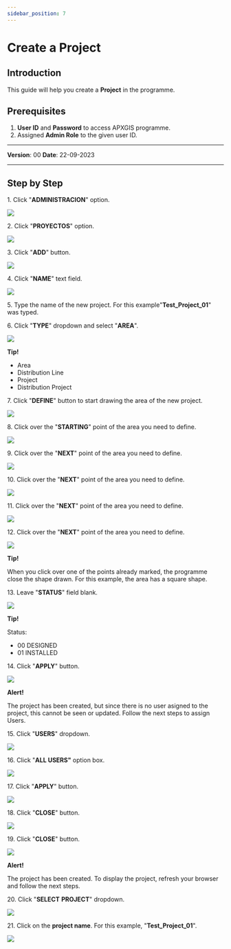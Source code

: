 ```yaml
---
sidebar_position: 7
---
```


# Create a Project

## **Introduction**
This guide will help you create a **Project** in the programme.

## **Prerequisites**
1.	**User ID** and **Password** to access APXGIS programme.
2.	Assigned **Admin Role** to the given user ID.


------------

**Version**: 00
**Date**: 22-09-2023

------------
## **Step by Step**
1\. Click "**ADMINISTRACION**" option.

![](https://ajeuwbhvhr.cloudimg.io/colony-recorder.s3.amazonaws.com/files/2023-09-21/584afd59-0598-4304-bbf6-ddf388498db5/ascreenshot.jpeg?tl_px=0,0&br_px=1032,576&force_format=png&width=1032&wat_scale=92&wat=1&wat_opacity=1&wat_gravity=northwest&wat_url=https://colony-recorder.s3.amazonaws.com/images/watermarks/14B8A6_standard.png&wat_pad=116,65)


2\. Click "**PROYECTOS**" option.

![](https://ajeuwbhvhr.cloudimg.io/colony-recorder.s3.amazonaws.com/files/2023-09-21/0d4877b8-6691-4d9b-b011-df5cb2e9d0b6/ascreenshot.jpeg?tl_px=0,0&br_px=1032,576&force_format=png&width=1032&wat_scale=92&wat=1&wat_opacity=1&wat_gravity=northwest&wat_url=https://colony-recorder.s3.amazonaws.com/images/watermarks/14B8A6_standard.png&wat_pad=78,167)


3\. Click "**ADD**" button.

![](https://ajeuwbhvhr.cloudimg.io/colony-recorder.s3.amazonaws.com/files/2023-09-22/89cdd6a2-0238-4fc1-836b-4fab517ef7d6/user_cropped_screenshot.jpeg?tl_px=0,0&br_px=1719,864&force_format=png&width=1120.0&wat=1&wat_opacity=1&wat_gravity=northwest&wat_url=https://colony-recorder.s3.amazonaws.com/images/watermarks/14B8A6_standard.png&wat_pad=224,503)


4\. Click "**NAME**" text field.

![](https://ajeuwbhvhr.cloudimg.io/colony-recorder.s3.amazonaws.com/files/2023-09-21/46407219-efba-4274-9818-cac3b244c387/ascreenshot.jpeg?tl_px=0,0&br_px=1032,576&force_format=png&width=1032&wat_scale=92&wat=1&wat_opacity=1&wat_gravity=northwest&wat_url=https://colony-recorder.s3.amazonaws.com/images/watermarks/14B8A6_standard.png&wat_pad=290,50)


5\. Type the name of the new project. For this example"**Test_Project_01**" was typed.

6\. Click "**TYPE**" dropdown and select "**AREA**".

![](https://ajeuwbhvhr.cloudimg.io/colony-recorder.s3.amazonaws.com/files/2023-09-21/4c140254-1f63-476d-a285-10b4cc02ac78/ascreenshot.jpeg?tl_px=0,0&br_px=1376,769&force_format=png&width=1120.0&wat=1&wat_opacity=1&wat_gravity=northwest&wat_url=https://colony-recorder.s3.amazonaws.com/images/watermarks/14B8A6_standard.png&wat_pad=487,77)

**Tip!**

- Area
- Distribution Line
- Project
- Distribution Project


7\. Click "**DEFINE**" button to start drawing the area of the new project.

![](https://ajeuwbhvhr.cloudimg.io/colony-recorder.s3.amazonaws.com/files/2023-09-21/bd2fd1ec-999c-4d6b-ab03-bf724cf4d1cb/ascreenshot.jpeg?tl_px=0,0&br_px=1032,576&force_format=png&width=1032&wat_scale=92&wat=1&wat_opacity=1&wat_gravity=northwest&wat_url=https://colony-recorder.s3.amazonaws.com/images/watermarks/14B8A6_standard.png&wat_pad=165,174)


8\. Click over the "**STARTING**" point of the area you need to define.

![](https://ajeuwbhvhr.cloudimg.io/colony-recorder.s3.amazonaws.com/files/2023-09-21/c7128919-4e2b-4376-b983-c8fa7c851a89/ascreenshot.jpeg?tl_px=237,6&br_px=1270,583&force_format=png&width=1032&wat_scale=92&wat=1&wat_opacity=1&wat_gravity=northwest&wat_url=https://colony-recorder.s3.amazonaws.com/images/watermarks/14B8A6_standard.png&wat_pad=482,255)


9\. Click over the "**NEXT**" point of the area you need to define.

![](https://ajeuwbhvhr.cloudimg.io/colony-recorder.s3.amazonaws.com/files/2023-09-21/0c172e83-101e-42ad-a152-2cbca0fd2eec/ascreenshot.jpeg?tl_px=735,3&br_px=1768,580&force_format=png&width=1032&wat_scale=92&wat=1&wat_opacity=1&wat_gravity=northwest&wat_url=https://colony-recorder.s3.amazonaws.com/images/watermarks/14B8A6_standard.png&wat_pad=482,255)


10\. Click over the "**NEXT**" point of the area you need to define.

![](https://ajeuwbhvhr.cloudimg.io/colony-recorder.s3.amazonaws.com/files/2023-09-21/ebc660be-f744-4afe-be77-87ffad186df3/ascreenshot.jpeg?tl_px=746,271&br_px=1779,848&force_format=png&width=1032&wat_scale=92&wat=1&wat_opacity=1&wat_gravity=northwest&wat_url=https://colony-recorder.s3.amazonaws.com/images/watermarks/14B8A6_standard.png&wat_pad=482,255)


11\. Click over the "**NEXT**" point of the area you need to define.

![](https://ajeuwbhvhr.cloudimg.io/colony-recorder.s3.amazonaws.com/files/2023-09-21/cf8eb560-8bc3-48d2-b893-4ac0b624aeaf/ascreenshot.jpeg?tl_px=243,280&br_px=1276,857&force_format=png&width=1032&wat_scale=92&wat=1&wat_opacity=1&wat_gravity=northwest&wat_url=https://colony-recorder.s3.amazonaws.com/images/watermarks/14B8A6_standard.png&wat_pad=482,258)


12\. Click over the "**NEXT**" point of the area you need to define.

![](https://ajeuwbhvhr.cloudimg.io/colony-recorder.s3.amazonaws.com/files/2023-09-21/3b7fab37-bf14-46b4-b320-8fa10f21bd1e/ascreenshot.jpeg?tl_px=234,11&br_px=1267,588&force_format=png&width=1032&wat_scale=92&wat=1&wat_opacity=1&wat_gravity=northwest&wat_url=https://colony-recorder.s3.amazonaws.com/images/watermarks/14B8A6_standard.png&wat_pad=482,255)


**Tip!**

When you click over one of the points already marked, the programme close the shape drawn. For this example, the area has a square shape.


13\. Leave "**STATUS**" field blank.

![](https://ajeuwbhvhr.cloudimg.io/colony-recorder.s3.amazonaws.com/files/2023-09-21/ba124a9c-6f21-4eaf-a78b-82acafee356a/ascreenshot.jpeg?tl_px=0,0&br_px=1376,769&force_format=png&width=1120.0&wat=1&wat_opacity=1&wat_gravity=northwest&wat_url=https://colony-recorder.s3.amazonaws.com/images/watermarks/14B8A6_standard.png&wat_pad=476,200)


**Tip!**

Status:

- 00 DESIGNED
- 01 INSTALLED


14\. Click "**APPLY**" button.

![](https://ajeuwbhvhr.cloudimg.io/colony-recorder.s3.amazonaws.com/files/2023-09-21/3a561263-2873-4409-98ce-005ea7f2e765/ascreenshot.jpeg?tl_px=0,0&br_px=1920,857&force_format=png&width=1120.0&wat=1&wat_opacity=1&wat_gravity=northwest&wat_url=https://colony-recorder.s3.amazonaws.com/images/watermarks/14B8A6_standard.png&wat_pad=175,444)


**Alert!**

The project has been created, but since there is no user asigned to the project, this cannot be seen or updated. Follow the next steps to assign Users.


15\. Click "**USERS**" dropdown.

![](https://ajeuwbhvhr.cloudimg.io/colony-recorder.s3.amazonaws.com/files/2023-09-21/75158bd5-3f40-4a98-a27c-eaf2d27969fb/ascreenshot.jpeg?tl_px=0,87&br_px=1376,857&force_format=png&width=1120.0&wat=1&wat_opacity=1&wat_gravity=northwest&wat_url=https://colony-recorder.s3.amazonaws.com/images/watermarks/14B8A6_standard.png&wat_pad=12,286)


16\. Click "**ALL USERS"** option box.

![](https://ajeuwbhvhr.cloudimg.io/colony-recorder.s3.amazonaws.com/files/2023-09-21/f43a3745-7328-4cd0-a38e-a74dfcfc435a/ascreenshot.jpeg?tl_px=0,87&br_px=1376,857&force_format=png&width=1120.0&wat=1&wat_opacity=1&wat_gravity=northwest&wat_url=https://colony-recorder.s3.amazonaws.com/images/watermarks/14B8A6_standard.png&wat_pad=28,331)


17\. Click "**APPLY**" button.

![](https://ajeuwbhvhr.cloudimg.io/colony-recorder.s3.amazonaws.com/files/2023-09-21/c3da24b2-7ec2-4d65-b22b-9def5c852d10/ascreenshot.jpeg?tl_px=0,280&br_px=1032,857&force_format=png&width=1032&wat_scale=92&wat=1&wat_opacity=1&wat_gravity=northwest&wat_url=https://colony-recorder.s3.amazonaws.com/images/watermarks/14B8A6_standard.png&wat_pad=315,522)


18\. Click "**CLOSE**" button.

![](https://ajeuwbhvhr.cloudimg.io/colony-recorder.s3.amazonaws.com/files/2023-09-21/f7305f2f-eb6b-4b6c-a13e-e8c169c0f13d/ascreenshot.jpeg?tl_px=200,0&br_px=1920,857&force_format=png&width=1120.0&wat=1&wat_opacity=1&wat_gravity=northwest&wat_url=https://colony-recorder.s3.amazonaws.com/images/watermarks/14B8A6_standard.png&wat_pad=624,235)


19\. Click "**CLOSE**" button.

![](https://ajeuwbhvhr.cloudimg.io/colony-recorder.s3.amazonaws.com/files/2023-09-21/3b59e3d4-ec8e-4804-93d3-65130ba41d79/ascreenshot.jpeg?tl_px=0,280&br_px=1032,857&force_format=png&width=1032&wat_scale=92&wat=1&wat_opacity=1&wat_gravity=northwest&wat_url=https://colony-recorder.s3.amazonaws.com/images/watermarks/14B8A6_standard.png&wat_pad=362,517)


**Alert!**

The project has been created. To display the project, refresh your browser and follow the next steps.  


20\. Click "**SELECT** **PROJECT**" dropdown.

![](https://ajeuwbhvhr.cloudimg.io/colony-recorder.s3.amazonaws.com/files/2023-09-21/c3f6eb6f-59de-43e3-943f-a2ebb9686524/ascreenshot.jpeg?tl_px=0,0&br_px=1032,576&force_format=png&width=1032&wat_scale=92&wat=1&wat_opacity=1&wat_gravity=northwest&wat_url=https://colony-recorder.s3.amazonaws.com/images/watermarks/14B8A6_standard.png&wat_pad=284,0)


21\. Click on the **project name**. For this example, "**Test_Project_01**".

![](https://ajeuwbhvhr.cloudimg.io/colony-recorder.s3.amazonaws.com/files/2023-09-21/4047f8fb-3ee4-4a15-806c-19ec96b86238/ascreenshot.jpeg?tl_px=0,0&br_px=1719,857&force_format=png&width=1120.0&wat=1&wat_opacity=1&wat_gravity=northwest&wat_url=https://colony-recorder.s3.amazonaws.com/images/watermarks/14B8A6_standard.png&wat_pad=218,410)



